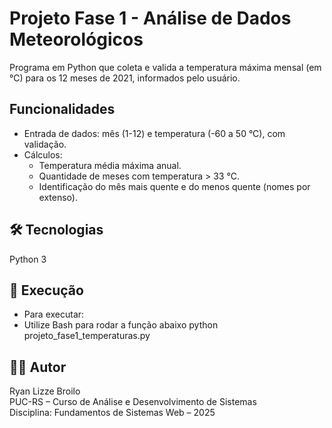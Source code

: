 # Projeto Fase 1 - Análise de Dados Meteorológicos

Programa em Python que coleta e valida a temperatura máxima mensal (em °C) para os 12 meses de 2021, informados pelo usuário.

## Funcionalidades

- Entrada de dados: mês (1-12) e temperatura (-60 a 50 °C), com validação.
- Cálculos:
  - Temperatura média máxima anual.
  - Quantidade de meses com temperatura > 33 °C.
  - Identificação do mês mais quente e do menos quente (nomes por extenso).
  
## 🛠 Tecnologias
Python 3

## 📁 Execução
- Para executar:
- Utilize Bash para rodar a função abaixo
python projeto_fase1_temperaturas.py

## 👨‍🎓 Autor

Ryan Lizze Broilo  
PUC-RS – Curso de Análise e Desenvolvimento de Sistemas  
Disciplina: Fundamentos de Sistemas Web – 2025
